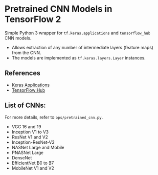# Pretrained CNN Models in TensorFlow 2

Simple Python 3 wrapper for `tf.keras.applications` and `tensorflow_hub` CNN models.

- Allows extraction of any number of intermediate layers (feature maps) from the CNN. 
- The models are implemented as `tf.keras.layers.Layer` instances.


## References

* [Keras Applications](https://github.com/keras-team/keras-applications/tree/976050c468ff949bcbd9b9cf64fe1d5c81db3f3a)
* [TensorFlow Hub](https://www.tensorflow.org/hub/api_docs/python/hub)


## List of CNNs:

For more details, refer to `ops/pretrained_cnn.py`.

* VGG 16 and 19
* Inception V1 to V3
* ResNet V1 and V2
* Inception-ResNet-V2
* NASNet Large and Mobile
* PNASNet Large
* DenseNet
* EfficientNet B0 to B7
* MobileNet V1 and V2